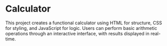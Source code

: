 # Calculator
This project creates a functional calculator using HTML for structure, CSS for styling, and JavaScript for logic. Users can perform basic arithmetic operations through an interactive interface, with results displayed in real-time.
